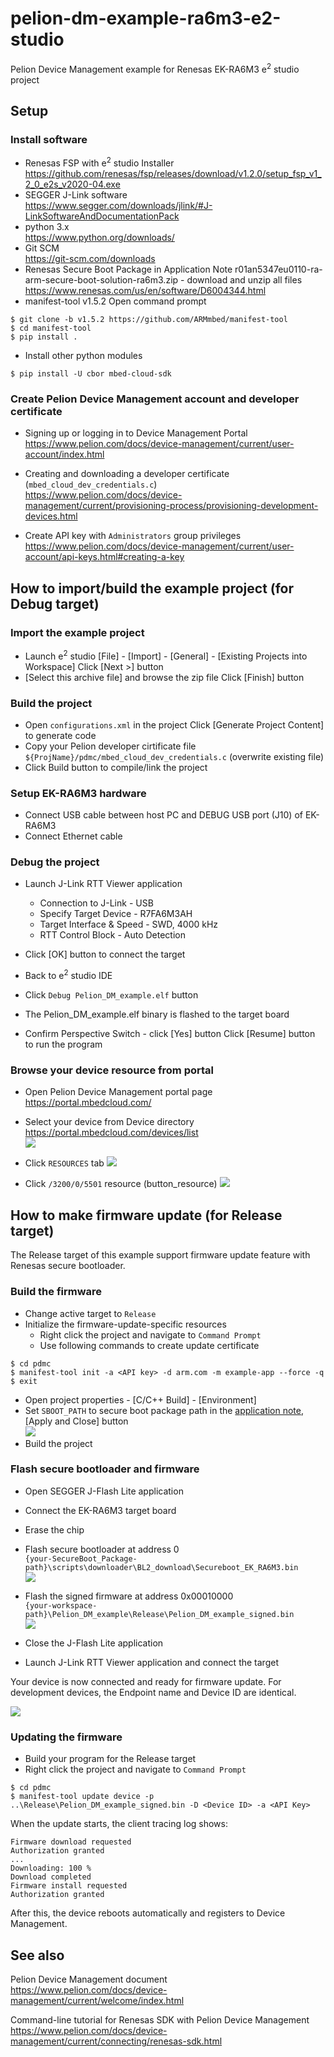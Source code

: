 # pelion-dm-example-ra6m3-e2-studio
Pelion Device Management example for Renesas EK-RA6M3 e<sup>2</sup> studio project

## Setup
### Install software
* Renesas FSP with e<sup>2</sup> studio Installer  
https://github.com/renesas/fsp/releases/download/v1.2.0/setup_fsp_v1_2_0_e2s_v2020-04.exe
* SEGGER J-Link software  
https://www.segger.com/downloads/jlink/#J-LinkSoftwareAndDocumentationPack
* python 3.x  
https://www.python.org/downloads/
* Git SCM  
https://git-scm.com/downloads
* Renesas Secure Boot Package in Application Note r01an5347eu0110-ra-arm-secure-boot-solution-ra6m3.zip - download and unzip all files  
https://www.renesas.com/us/en/software/D6004344.html
* manifest-tool v1.5.2
  Open command prompt
```
$ git clone -b v1.5.2 https://github.com/ARMmbed/manifest-tool
$ cd manifest-tool
$ pip install .
```
* Install other python modules
```
$ pip install -U cbor mbed-cloud-sdk
```

### Create Pelion Device Management account and developer certificate

* Signing up or logging in to Device Management Portal  
https://www.pelion.com/docs/device-management/current/user-account/index.html

* Creating and downloading a developer certificate (`mbed_cloud_dev_credentials.c`)  
https://www.pelion.com/docs/device-management/current/provisioning-process/provisioning-development-devices.html
* Create API key with `Administrators` group privileges  
https://www.pelion.com/docs/device-management/current/user-account/api-keys.html#creating-a-key


## How to import/build the example project (for Debug target)

### Import the example project
* Launch e<sup>2</sup> studio
[File] - [Import] - [General] - [Existing Projects into Workspace]
Click [Next >] button 
* [Select this archive file] and browse the zip file
Click [Finish] button

### Build the project
* Open `configurations.xml` in the project
Click [Generate Project Content] to generate code
* Copy your Pelion developer cirtificate file `${ProjName}/pdmc/mbed_cloud_dev_credentials.c` (overwrite existing file)
* Click Build button to compile/link the project

### Setup EK-RA6M3 hardware
* Connect USB cable between host PC and DEBUG USB port (J10) of EK-RA6M3
* Connect Ethernet cable

### Debug the project
* Launch J-Link RTT Viewer application
  * Connection to J-Link - USB
  * Specify Target Device - R7FA6M3AH
  * Target Interface & Speed - SWD, 4000 kHz
  * RTT Control Block - Auto Detection
* Click [OK] button to connect the target

* Back to e<sup>2</sup> studio IDE
* Click `Debug Pelion_DM_example.elf` button
* The Pelion_DM_example.elf binary is flashed to the target board 
* Confirm Perspective Switch - click [Yes] button 
Click [Resume] button to run the program 

### Browse your device resource from portal

* Open Pelion Device Management portal page  
https://portal.mbedcloud.com/
* Select your device from Device directory  
https://portal.mbedcloud.com/devices/list  
![](./pict/devices.png)  
  
* Click `RESOURCES` tab
![](./pict/resources.png)  
  
* Click `/3200/0/5501` resource (button_resource)
![](./pict/graph.png)  

## How to make firmware update (for Release target)

The Release target of this example support firmware update feature with Renesas secure bootloader.

### Build the firmware

* Change active target to `Release`
* Initialize the firmware-update-specific resources
  * Right click the project and navigate to `Command Prompt`
  * Use following commands to create update certificate
```
$ cd pdmc
$ manifest-tool init -a <API key> -d arm.com -m example-app --force -q
$ exit
```
* Open project properties - [C/C++ Build] - [Environment]
* Set `SBOOT_PATH` to secure boot package path in the [application note](https://www.renesas.com/us/en/software/D6004344.html), [Apply and Close] button  
![](./pict/sboot.png)  
* Build the project

### Flash secure bootloader and firmware

* Open SEGGER J-Flash Lite application
* Connect the EK-RA6M3 target board
* Erase the chip
* Flash secure bootloader at address 0  
`{your-SecureBoot_Package-path}\scripts\downloader\BL2_download\Secureboot_EK_RA6M3.bin`  
![](./pict/bootloader.png)  

* Flash the signed firmware at address 0x00010000  
`{your-workspace-path}\Pelion_DM_example\Release\Pelion_DM_example_signed.bin`  
![](./pict/firmware.png)  
* Close the J-Flash Lite application
* Launch J-Link RTT Viewer application and connect the target

Your device is now connected and ready for firmware update. For development devices, the Endpoint name and Device ID are identical.  

![](./pict/device_id.png)  


### Updating the firmware

* Build your program for the Release target
* Right click the project and navigate to `Command Prompt`
```
$ cd pdmc
$ manifest-tool update device -p ..\Release\Pelion_DM_example_signed.bin -D <Device ID> -a <API Key>
```

When the update starts, the client tracing log shows:
```
Firmware download requested
Authorization granted
...
Downloading: 100 %
Download completed
Firmware install requested
Authorization granted
```

After this, the device reboots automatically and registers to Device Management.


## See also

Pelion Device Management document  
https://www.pelion.com/docs/device-management/current/welcome/index.html

Command-line tutorial for Renesas SDK with Pelion Device Management  
https://www.pelion.com/docs/device-management/current/connecting/renesas-sdk.html
